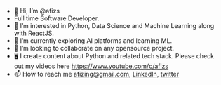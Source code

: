- 👋 Hi, I’m @afizs
- Full time Software Developer.  
- 👀 I’m interested in Python, Data Science and Machine Learning along with ReactJS.
- 🌱 I’m currently exploring AI platforms and learning ML.
- 💞️ I’m looking to collaborate on any opensource project.
- 🖥  I create content about Python and related tech stack. Please check out my videos here https://www.youtube.com/c/afizs 
- 📫 How to reach me [afizing@gmail.com](@afizing@gmail.com), [LinkedIn](https://www.linkedin.com/in/afiz/), [twitter](https://twitter.com/itsafiz)

<!---
afizs/afizs is a ✨ special ✨ repository because its `README.md` (this file) appears on your GitHub profile.
You can click the Preview link to take a look at your changes.
---> 
